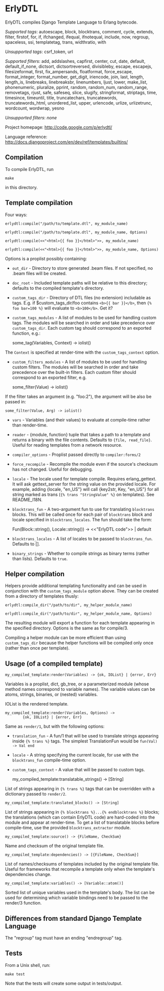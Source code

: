 ErlyDTL
=======

ErlyDTL compiles Django Template Language to Erlang bytecode.

*Supported tags*: autoescape, block, blocktrans, comment, cycle, extends, filter, firstof, for, if, ifchanged, ifequal, ifnotequal, include, now, regroup, spaceless, ssi, templatetag, trans, widthratio, with

_Unsupported tags_: csrf_token, url

*Supported filters*: add, addslashes, capfirst, center, cut, date, default, default_if_none, dictsort, dictsortreversed, divisibleby, escape, escapejs, filesizeformat, first, fix_ampersands, floatformat, force_escape, format_integer, format_number, get_digit, iriencode, join, last, length, length_is, linebreaks, linebreaksbr, linenumbers, ljust, lower, make_list, phonenumeric, pluralize, pprint, random, random_num, random_range, removetags, rjust, safe, safeseq, slice, slugify, stringformat, striptags, time, timesince, timeuntil, title, truncatechars, truncatewords, truncatewords_html, unordered_list, upper, urlencode, urlize, urlizetrunc, wordcount, wordwrap, yesno

_Unsupported filters_: _none_

Project homepage: <http://code.google.com/p/erlydtl/>

Language reference: <http://docs.djangoproject.com/en/dev/ref/templates/builtins/>


Compilation
-----------

To compile ErlyDTL, run 

    make
    
in this directory.


Template compilation
--------------------

Four ways:

    erlydtl:compile("/path/to/template.dtl", my_module_name)

    erlydtl:compile("/path/to/template.dtl", my_module_name, Options)

    erlydtl:compile(<<"<html>{{ foo }}</html>">>, my_module_name)

    erlydtl:compile(<<"<html>{{ foo }}</html>">>, my_module_name, Options)

Options is a proplist possibly containing:

* `out_dir` - Directory to store generated .beam files. If not specified, no
.beam files will be created.

* `doc_root` - Included template paths will be relative to this directory;
defaults to the compiled template's directory.

* `custom_tags_dir` - Directory of DTL files (no extension) includable as tags.
E.g. if $custom_tags_dir/foo contains `<b>{{ bar }}</b>`, then `{% foo bar=100 %}` 
will evaluate to `<b>100</b>`. Get it?

* `custom_tags_modules` - A list of modules to be used for handling custom
tags. The modules will be searched in order and take precedence over
`custom_tags_dir`. Each custom tag should correspond to an exported function,
e.g.: 

    some_tag(Variables, Context) -> iolist()

The `Context` is specified at render-time with the `custom_tags_context` option.

* `custom_filters_modules` - A list of modules to be used for handling custom
filters. The modules will be searched in order and take precedence over the
built-in filters. Each custom filter should correspond to an exported filter,
e.g.

    some_filter(Value) -> iolist()

If the filter takes an argument (e.g. "foo:2"), the argument will be also be
passed in:

    some_filter(Value, Arg) -> iolist()

* `vars` - Variables (and their values) to evaluate at compile-time rather than
render-time. 

* `reader` - {module, function} tuple that takes a path to a template and returns
a binary with the file contents. Defaults to `{file, read_file}`. Useful
for reading templates from a network resource.

* `compiler_options` - Proplist passed directly to `compiler:forms/2`

* `force_recompile` - Recompile the module even if the source's checksum has not
changed. Useful for debugging.

* `locale` - The locale used for template compile. Requires erlang_gettext. It
will ask gettext_server for the string value on the provided locale.
For example, adding {locale, "en_US"} will call {key2str, Key, "en_US"}
for all string marked as trans (`{% trans "StringValue" %}` on templates).
See README_I18N.

* `blocktrans_fun` - A two-argument fun to use for translating `blocktrans`
blocks. This will be called once for each pair of `blocktrans` block and locale
specified in `blocktrans_locales`. The fun should take the form:

    Fun(Block::string(), Locale::string()) -> <<"ErlyDTL code">> | default

* `blocktrans_locales` - A list of locales to be passed to `blocktrans_fun`.
Defaults to [].

* `binary_strings` - Whether to compile strings as binary terms (rather than
lists). Defaults to `true`.


Helper compilation
------------------

Helpers provide additional templating functionality and can be used in
conjunction with the `custom_tags_module` option above. They can be created
from a directory of templates thusly:

    erlydtl:compile_dir("/path/to/dir", my_helper_module_name)
    
    erlydtl:compile_dir("/path/to/dir", my_helper_module_name, Options)

The resulting module will export a function for each template appearing
in the specified directory. Options is the same as for compile/3.

Compiling a helper module can be more efficient than using `custom_tags_dir`
because the helper functions will be compiled only once (rather than once
per template).


Usage (of a compiled template)
------------------------------ 

    my_compiled_template:render(Variables) -> {ok, IOList} | {error, Err}

Variables is a proplist, dict, gb_tree, or a parameterized module
(whose method names correspond to variable names). The variable 
values can be atoms, strings, binaries, or (nested) variables.

IOList is the rendered template.

    my_compiled_template:render(Variables, Options) -> 
            {ok, IOList} | {error, Err}

Same as `render/1`, but with the following options:

* `translation_fun` - A fun/1 that will be used to translate strings appearing
inside `{% trans %}` tags. The simplest TranslationFun would be `fun(Val) ->
Val end`

* `locale` - A string specifying the current locale, for use with the
`blocktrans_fun` compile-time option.

* `custom_tags_context` - A value that will be passed to custom tags.

    my_compiled_template:translatable_strings() -> [String]

List of strings appearing in `{% trans %}` tags that can be overridden with
a dictionary passed to `render/2`.

    my_compiled_template:translated_blocks() -> [String]

List of strings appearing in `{% blocktrans %}...{% endblocktrans %}` blocks;
the translations (which can contain ErlyDTL code) are hard-coded into the
module and appear at render-time. To get a list of translatable blocks before
compile-time, use the provided `blocktrans_extractor` module.

    my_compiled_template:source() -> {FileName, CheckSum}

Name and checksum of the original template file.

    my_compiled_template:dependencies() -> [{FileName, CheckSum}]

List of names/checksums of templates included by the original template
file. Useful for frameworks that recompile a template only when the
template's dependencies change.

    my_compiled_template:variables() -> [Variable::atom()]

Sorted list of unique variables used in the template's body. The list can
be used for determining which variable bindings need to be passed to the
render/3 function.

Differences from standard Django Template Language
--------------------------------------------------

The "regroup" tag must have an ending "endregroup" tag.


Tests
-----

From a Unix shell, run:

    make test

Note that the tests will create some output in tests/output.
